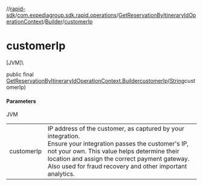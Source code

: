 //[rapid-sdk](../../../../index.md)/[com.expediagroup.sdk.rapid.operations](../../index.md)/[GetReservationByItineraryIdOperationContext](../index.md)/[Builder](index.md)/[customerIp](customer-ip.md)

# customerIp

[JVM]\

public final [GetReservationByItineraryIdOperationContext.Builder](index.md)[customerIp](customer-ip.md)([String](https://docs.oracle.com/javase/8/docs/api/java/lang/String.html)customerIp)

#### Parameters

JVM

| | |
|---|---|
| customerIp | IP address of the customer, as captured by your integration.<br> Ensure your integration passes the customer's IP, not your own. This value helps determine their location and assign the correct payment gateway.<br> Also used for fraud recovery and other important analytics. |
